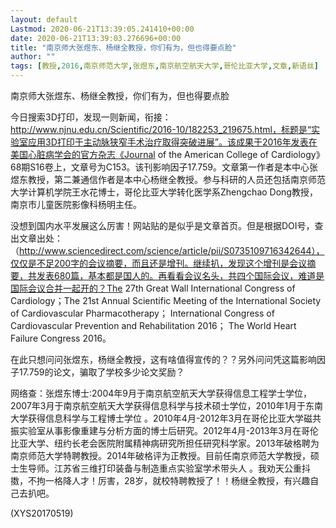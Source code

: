 ```yaml
---
layout: default
Lastmod: 2020-06-21T13:39:05.241410+00:00
date: 2020-06-21T13:39:03.276696+00:00
title: "南京师大张煜东、杨继全教授，你们有为，但也得要点脸"
author: ""
tags: [教授,2016,南京师范大学,张煜东,南京航空航天大学,哥伦比亚大学,文章,新语丝]
---
```


南京师大张煜东、杨继全教授，你们有为，但也得要点脸

今日搜索3D打印，发现一则新闻，衔接：http://www.njnu.edu.cn/Scientific/2016-10/182253_219675.html，标题是“实验室应用3D打印于主动脉狭窄手术治疗取得突破进展”。该成果于2016年发表在美国心脏病学会的官方杂志《Journal of the American College of Cardiology》68期S16卷上，文章号为C153。该刊影响因子17.759。文章第一作者是本中心张煜东教授，第二兼通信作者是本中心杨继全教授。参与科研的人员还包括南京师范大学计算机学院王水花博士，哥伦比亚大学转化医学系Zhengchao Dong教授，南京市儿童医院影像科杨明主任。

没想到国内水平发展这么厉害！网站贴的是似乎是文章首页。但是根据DOI号，查出文章出处：（http://www.sciencedirect.com/science/article/pii/S0735109716342644），仅仅是不足200字的会议摘要，而且还是增刊。继续扒，发现这个增刊是会议摘要，共发表680篇，基本都是国人的。再看看会议名头，共四个国际会议，难道是国际会议合并一起开的？The 27th Great Wall International Congress of Cardiology；The 21st Annual Scientific Meeting of the International Society of Cardiovascular Pharmacotherapy； International Congress of Cardiovascular Prevention and Rehabilitation 2016； The World Heart Failure Congress 2016。

在此只想问问张煜东，杨继全教授，这有啥值得宣传的？？另外问问凭这篇影响因子17.759的论文，骗取了学校多少论文奖励？

网络查：张煜东博士:2004年9月于南京航空航天大学获得信息工程学士学位，2007年3月于南京航空航天大学获得信息科学与技术硕士学位，2010年1月于东南大学获得信息科学与工程博士学位 。2010年4月-2012年3月在哥伦比亚大学磁共振实验室从事影像重建与分析方面的博士后研究。2012年4月-2013年3月在哥伦比亚大学、纽约长老会医院附属精神病研究所担任研究科学家。2013年破格聘为南京师范大学特聘教授。2014年破格评为正教授。目前任南京师范大学教授，硕士生导师。江苏省三维打印装备与制造重点实验室学术带头人 。我劝天公重抖擞，不拘一格降人才！厉害，28岁，就校特聘教授了！！杨继全教授，有兴趣自己去扒吧。

(XYS20170519)

